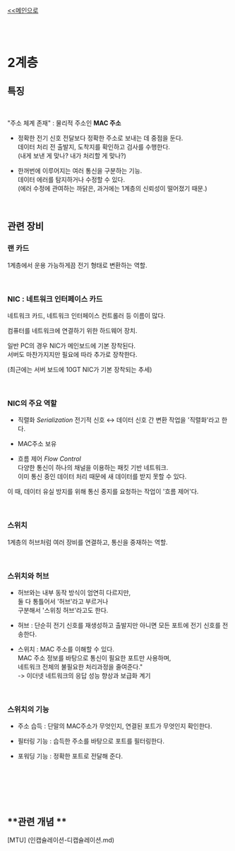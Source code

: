 [<<메인으로](https://github.com/AtomicLiquors/Network_Wiki_Chb)

&nbsp;  
&nbsp;  
# **2계층**



## **특징**

&nbsp;

"주소 체계 존재" : 물리적 주소인 **MAC 주소**
- 정확한 전기 신호 전달보다 정확한 주소로 보내는 데 중점을 둔다.  
데이터 처리 전 출발지, 도착지를 확인하고 검사를 수행한다.  
(내게 보낸 게 맞나? 내가 처리할 게 맞나?)

- 한꺼번에 이루어지는 여러 통신을 구분하는 기능.  
데이터 에러를 탐지하거나 수정할 수 있다.  
(에러 수정에 관여하는 까닭은, 과거에는 1계층의 신뢰성이 떨어졌기 때문.)



 
&nbsp;
 
## **관련 장비**
### **랜 카드** 
1계층에서 운용 가능하게끔 전기 형태로 변환하는 역할. 
 
&nbsp;
 
### **NIC : 네트워크 인터페이스 카드**
네트워크 카드, 네트워크 인터페이스 컨트롤러 등 이름이 많다. 

컴퓨터를 네트워크에 연결하기 위한 하드웨어 장치. 

일반 PC의 경우 NIC가 메인보드에 기본 장착된다.   
서버도 마찬가지지만 필요에 따라 추가로 장착한다.  

(최근에는 서버 보드에 10GT NIC가 기본 장착되는 추세)
 
&nbsp;
 
### NIC의 주요 역할
- 직렬화 *Serialization* 
전기적 신호 ↔ 데이터 신호 간 변환 작업을 '직렬화'라고 한다.

- MAC주소 보유  

- 흐름 제어 *Flow Control*  
다양한 통신이 하나의 채널을 이용하는 패킷 기반 네트워크.  
이미 통신 중인 데이터 처리 때문에 새 데이터를 받지 못할 수 있다.  

이 때, 데이터 유실 방지를 위해 통신 중지를 요청하는 작업이 '흐름 제어'다.

&nbsp;
 

### **스위치**
1계층의 허브처럼 여러 장비를 연결하고, 통신을 중재하는 역할.  
 
&nbsp;
 
### 스위치와 허브
- 허브와는 내부 동작 방식이 엄연히 다르지만,  
둘 다 통틀어서 '허브'라고 부르거나  
구분해서 '스위칭 허브'라고도 한다.

- 허브 : 단순히 전기 신호를 재생성하고 출발지만 아니면 모든 포트에 전기 신호를 전송한다.   
- 스위치 : MAC 주소를 이해할 수 있다.   
MAC 주소 정보를 바탕으로 통신이 필요한 포트만 사용하며,  
네트워크 전체의 불필요한 처리과정을 줄여준다."  
 -> 이더넷 네트워크의 응답 성능 향상과 보급화 계기

 
&nbsp;
 
### 스위치의 기능
- 주소 습득 : 단말의 MAC주소가 무엇인지, 연결된 포트가 무엇인지 확인한다.  

- 필터링 기능 : 습득한 주소를 바탕으로 포트를 필터링한다. 

- 포워딩 기능 : 정확한 포트로 전달해 준다.

 
&nbsp;
 

 
&nbsp;
  
 &nbsp;
  
## **관련 개념 **
[MTU]
(인캡슐레이션-디캡슐레이션.md)
